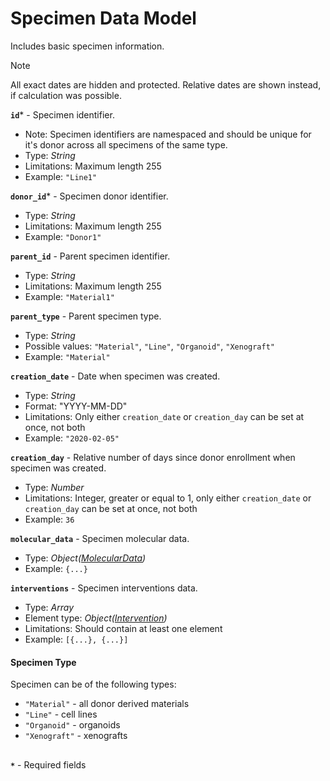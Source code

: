 # Specimen Data Model
Includes basic specimen information.

>[!NOTE]
> All exact dates are hidden and protected. Relative dates are shown instead, if calculation was possible.

**`id`*** - Specimen identifier.
- Note: Specimen identifiers are namespaced and should be unique for it's donor across all specimens of the same type.
- Type: _String_
- Limitations: Maximum length 255
- Example: `"Line1"`

**`donor_id`*** - Specimen donor identifier.
- Type: _String_
- Limitations: Maximum length 255
- Example: `"Donor1"`

**`parent_id`** - Parent specimen identifier.
- Type: _String_
- Limitations: Maximum length 255
- Example: `"Material1"`

**`parent_type`** - Parent specimen type.
- Type: _String_
- Possible values: `"Material"`, `"Line"`, `"Organoid"`, `"Xenograft"`
- Example: `"Material"`

**`creation_date`** - Date when specimen was created.
- Type: _String_
- Format: "YYYY-MM-DD"
- Limitations: Only either `creation_date` or `creation_day` can be set at once, not both
- Example: `"2020-02-05"`

**`creation_day`** - Relative number of days since donor enrollment when specimen was created.
- Type: _Number_
- Limitations: Integer, greater or equal to 1, only either `creation_date` or `creation_day` can be set at once, not both
- Example: `36`

**`molecular_data`** - Specimen molecular data.
- Type: _Object([MolecularData](api-models-base-molecular.md))_
- Example: `{...}`

**`interventions`** - Specimen interventions data.
- Type: _Array_
- Element type: _Object([Intervention](api-models-base-intervention.md))_
- Limitations: Should contain at least one element
- Example: `[{...}, {...}]`


#### Specimen Type
Specimen can be of the following types:
- `"Material"` - all donor derived materials
- `"Line"` - cell lines
- `"Organoid"` - organoids
- `"Xenograft"` - xenografts


##
**`*`** - Required fields
